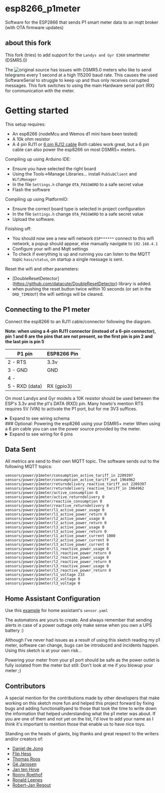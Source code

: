 # esp8266_p1meter

Software for the ESP2866 that sends P1 smart meter data to an mqtt broker (with OTA firmware updates)

## about this fork
This fork (tries) to add support for the `Landys and Gyr E360` smartmeter (DSMR5.0)

The ![original source](https://github.com/fliphess/esp8266_p1meter) has issues with DSMR5.0 meters who like to send telegrams every 1 second at a high 115200 baud rate. 
This causes the used SoftwareSerial to struggle to keep up and thus only receives corrupted messages. This fork switches to using the main Hardware serial port (RX) for communication with the meter.

# Getting started
This setup requires:
- An esp8266 (nodeMcu and Wemos d1 mini have been tested)
- A 10k ohm resistor
- A 4 pin RJ11 or [6 pin RJ12 cable](https://www.tinytronics.nl/shop/nl/kabels/adapters/rj12-naar-6-pins-dupont-jumper-adapter) Both cables work great, but a 6 pin cable can also power the esp8266 on most DSMR5+ meters.

Compiling up using Arduino IDE:
- Ensure you have selected the right board
- Using the Tools->Manage Libraries... install `PubSubClient` and `WifiManager`
- In the file `Settings.h` change `OTA_PASSWORD` to a safe secret value
- Flash the software

Compiling up using PlatformIO:
- Ensure the correct board type is selected in project configuration
- In the file `Settings.h` change `OTA_PASSWORD` to a safe secret value
- Upload the software.

Finishing off:
- You should now see a new wifi network `ESP******` connect to this wifi network, a popup should appear, else manually navigate to `192.168.4.1`
- Configure your wifi and Mqtt settings
- To check if everything is up and running you can listen to the MQTT topic `hass/status`, on startup a single message is sent.

Reset the wifi and other parameters:
- [DoubleResetDetector] (https://github.com/datacute/DoubleResetDetector) library is added.
- when pushing the reset button twice within 10 seconds (or set in the `DRD_TIMEOUT`) the wifi settings will be cleared.

## Connecting to the P1 meter
Connect the esp8266 to an RJ11 cable/connector following the diagram.

**Note: when using a 4-pin RJ11 connector (instead of a 6-pin connector), pin 1 and 6 are the pins that are not present, so the first pin is pin 2 and the last pin is pin 5**

| P1 pin   | ESP8266 Pin |
| ----     | ---- |
| 2 - RTS  | 3.3v |
| 3 - GND  | GND  |
| 4 -      |      |
| 5 - RXD (data) | RX (gpio3) |

On most Landys and Gyr models a 10K resistor should be used between the ESP's 3.3v and the p1's DATA (RXD) pin.
Many howto's mention RTS requires 5V (VIN) to activate the P1 port, but for me 3V3 suffices.

<details><summary>Expand to see wiring schema</summary>
<p>
![Wiring](/assets/esp8266_p1meter_bb.png)
</p>
</details>
### Optional: Powering the esp8266 using your DSMR5+ meter
When using a 6 pin cable you can use the power source provided by the meter. 
<details><summary>Expand to see wiring for 6 pins</summary>
<p>
  
| P1 pin   | ESP8266 Pin |
| ----     | ---- |
| 1 - 5v out | 5v or Vin |
| 2 - RTS  | 3.3v |
| 3 - GND  | GND  |
| 4 -      |      |
| 5 - RXD (data) | RX (gpio3) |
| 6 - GND  | GND  |

![Wiring powered by meter](/assets/esp8266_p1meter_bb_PoweredByMeter.png)

</p>
</details>

## Data Sent

All metrics are send to their own MQTT topic.
The software sends out to the following MQTT topics:

```
sensors/power/p1meter/consumption_active_tariff_in 2209397
sensors/power/p1meter/consumption_active_tariff_out 1964962
sensors/power/p1meter/returndelivery_reactive_tariff_out 2209397
sensors/power/p1meter/returndelivery_reactive_tariff_in 1964962
sensors/power/p1meter/active_consumption 0
sensors/power/p1meter/active_returndelivery 0
sensors/power/p1meter/reactive_consumption 0
sensors/power/p1meter/reactive_returndelivery 0
sensors/power/p1meter/l1_active_power_usage 0
sensors/power/p1meter/l1_active_power_return 0
sensors/power/p1meter/l2_active_power_usage 0
sensors/power/p1meter/l2_active_power_return 0
sensors/power/p1meter/l3_active_power_usage 0
sensors/power/p1meter/l3_active_power_return 0
sensors/power/p1meter/l1_active_power_current 1000
sensors/power/p1meter/l2_active_power_current 0
sensors/power/p1meter/l3_active_power_current 0
sensors/power/p1meter/l1_reactive_power_usage 0
sensors/power/p1meter/l1_reactive_power_return 0
sensors/power/p1meter/l2_reactive_power_usage 0
sensors/power/p1meter/l2_reactive_power_return 0
sensors/power/p1meter/l3_reactive_power_usage 0
sensors/power/p1meter/l3_reactive_power_return 0
sensors/power/p1meter/l1_voltage 233
sensors/power/p1meter/l2_voltage 0
sensors/power/p1meter/l3_voltage 0
```

## Home Assistant Configuration

Use this [example](/assets/p1_sensors.yaml) for home assistant's `sensor.yaml`

The automatons are yours to create.
And always remember that sending alerts in case of a power outtage only make sense when you own a UPS battery :)

Although I've never had issues as a result of using this sketch reading my p1 meter, software can change, bugs can be introduced and incidents happen.
Using this sketch is at your own risk...

Powering your meter from your p1 port should be safe as the power outlet is fully isolated from the meter but still: Don't look at me if you blowup your meter ;)

## Contributors

A special mention for the contributions made by other developers that make working on this sketch more fun and helped this project forward by fixing bugs and adding functionalityand to those that took the time to write down the information that helped understanding what the p1 meter was about. If you are one of them and not yet on the list, I'd love to add your name as I think it's important to mention those that enable us to have nice toys.

Standing on the heads of giants, big thanks and great respect to the writers and/or creators of:

- [Daniel de Jong](https://github.com/daniel-jong)
- [Flip Hess](https://github.com/fliphess)
- [Thomas Roos](https://github.com/Roosted7)
- [Gé Janssen](http://gejanssen.com/howto/Slimme-meter-uitlezen)
- [Jan ten Hove](https://github.com/jantenhove/P1-Meter-ESP8266)
- [Ronny Roethof](https://github.com/rroethof/p1reader)
- [Ronald Leenes](http://romix.macuser.nl/software.html)
- [Robert-Jan Regout](http://blog.regout.info/category/slimmeter)